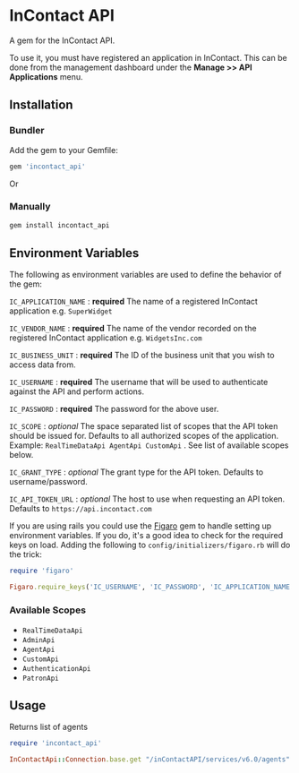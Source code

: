 # InContact API

A gem for the InContact API.

To use it, you must have registered an application in InContact. This can be done from the management dashboard under the **Manage >> API Applications** menu.


## Installation

### Bundler
Add the gem to your Gemfile:
```ruby
gem 'incontact_api'
```

Or

### Manually

```ruby
gem install incontact_api
```
## Environment Variables

The following as environment variables are used to define the behavior of the gem:

`IC_APPLICATION_NAME` : **required** The name of a registered InContact application e.g. `SuperWidget`

`IC_VENDOR_NAME` : **required** The name of the vendor recorded on the registered InContact application e.g. `WidgetsInc.com`

`IC_BUSINESS_UNIT` : **required** The ID of the business unit that you wish to access data from.

`IC_USERNAME` : **required** The username that will be used to authenticate against the API and perform actions.

`IC_PASSWORD` : **required** The password for the above user.

`IC_SCOPE` : _optional_ The space separated list of scopes that the API token should be issued for. Defaults to all authorized scopes of the application. Example: `RealTimeDataApi AgentApi CustomApi` . See list of available scopes below.

`IC_GRANT_TYPE` : _optional_ The grant type for the API token. Defaults to username/password.

`IC_API_TOKEN_URL` : _optional_ The host to use when requesting an API token. Defaults to `https://api.incontact.com`

If you are using rails you could use the [Figaro](https://github.com/laserlemon/figaro) gem to handle setting up environment variables. If you do, it's a good idea to check for the required keys on load. Adding the following to `config/initializers/figaro.rb` will do the trick:

```ruby
require 'figaro'

Figaro.require_keys('IC_USERNAME', 'IC_PASSWORD', 'IC_APPLICATION_NAME', 'IC_VENDOR_NAME', 'IC_BUSINESS_UNIT')
```

### Available Scopes

* `RealTimeDataApi`
* `AdminApi`
* `AgentApi`
* `CustomApi`
* `AuthenticationApi`
* `PatronApi`

## Usage

Returns list of agents

```ruby
require 'incontact_api'

InContactApi::Connection.base.get "/inContactAPI/services/v6.0/agents"
```
